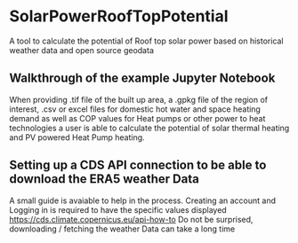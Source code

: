 # SolarPowerRoofTopPotential
A tool to  calculate the potential of Roof top solar power based on historical weather data and open source geodata 

## Walkthrough of the example Jupyter Notebook
When providing .tif file of the built up area, a .gpkg file of the region of interest, .csv or excel files for domestic hot water and space heating demand as well as COP values for Heat pumps or other power to heat technologies a user is able to calculate the potential of solar thermal heating and PV powered Heat Pump heating.


## Setting up a CDS API connection to be able to download the ERA5 weather Data
A small guide is avaiable to help in the process. Creating an account and Logging in is required to have the specific values displayed
https://cds.climate.copernicus.eu/api-how-to
Do not be surprised, downloading / fetching the weather Data can take a long time


